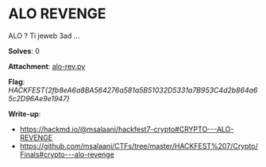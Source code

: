 # ALO REVENGE

ALO ? Ti jeweb 3ad ...

**Solves**: 0

**Attachment**: [alo-rev.py](alo-rev.py)

**Flag**:  *HACKFEST{2fb8eA6a8BA564276a581a5B51032D5331a7B953C4d2b864a65c2D96Ae9e1947}*

**Write-up**:
- https://hackmd.io/@msalaani/hackfest7-crypto#CRYPTO---ALO-REVENGE
- https://github.com/msalaani/CTFs/tree/master/HACKFEST%207/Crypto/Finals#crypto---alo-revenge
